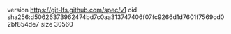 version https://git-lfs.github.com/spec/v1
oid sha256:d50626373962474bd7c0aa313747406f07fc9266d1d7601f7569cd02bf854de7
size 30560

